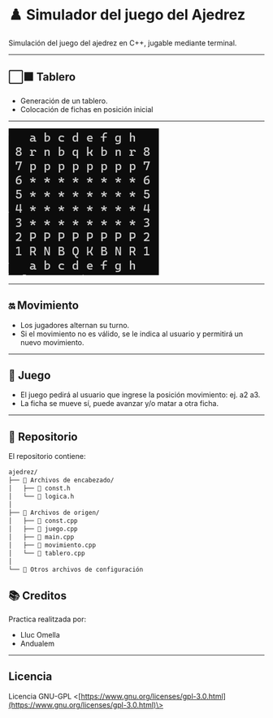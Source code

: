 # ♟️ Simulador del juego del Ajedrez
Simulación del juego del ajedrez en C++, jugable mediante terminal.

---

## ⬜⬛ Tablero

- Generación de un tablero.
- Colocación de fichas en posición inicial

---

![Muestra de la inicialización del tablero](/tablero.png)

---


## 🔛 Movimiento

- Los jugadores alternan su turno.
- Si el movimiento no es válido, se le indica al usuario y permitirá un nuevo movimiento.

---


## 🏁 Juego

- El juego pedirá al usuario que ingrese la posición movimiento: ej. a2 a3.
- La ficha se mueve sí, puede avanzar y/o matar a otra ficha.

---

## 📁 Repositorio

El repositorio contiene:
```text
ajedrez/
├── 📁 Archivos de encabezado/
│   ├── 📄 const.h
│   └── 📄 logica.h
│
├── 📁 Archivos de origen/
│   ├── 📄 const.cpp
│   ├── 📄 juego.cpp
│   ├── 📄 main.cpp
│   ├── 📄 movimiento.cpp
│   └── 📄 tablero.cpp
│
└── 📁 Otros archivos de configuración
```

## 📚 Creditos

Practica realitzada por:

- Lluc Omella
- Andualem

---

Licencia
--------

Licencia GNU-GPL <[https://www.gnu.org/licenses/gpl-3.0.html](https://www.gnu.org/licenses/gpl-3.0.html)\>
